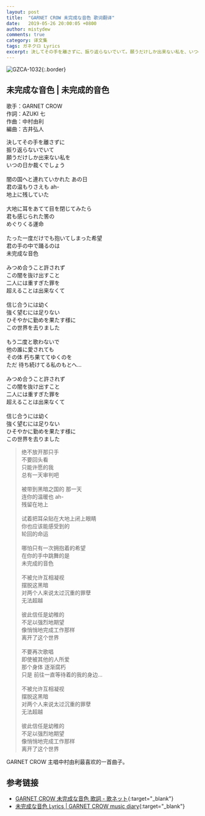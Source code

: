 ```yaml
---
layout: post
title:  "GARNET CROW 未完成な音色 歌词翻译"
date:   2019-05-26 20:00:05 +0800
author: mistydew
comments: true
category: 译文集
tags: ガネクロ Lyrics
excerpt: 決してその手を離さずに、振り返らないでいて。願うだけしか出来ない私を、いつの日か裁くでしょう。
---
```

![GZCA-1032](https://crowsub.github.io/assets/images/discography/single/GZCA-1032.jpg){:.border}

## 未完成な音色 | 未完成的音色

歌手：GARNET CROW<br>
作詞：AZUKI 七<br>
作曲：中村由利<br>
編曲：古井弘人

<div class="lyric-original">
<p>
決してその手を離さずに<br>
振り返らないでいて<br>
願うだけしか出来ない私を<br>
いつの日か裁くでしょう<br>
<br>
闇の国へと連れていかれた あの日<br>
君の温もりさえも ah-<br>
地上に残していた<br>
<br>
大地に耳をあてて目を閉じてみたら<br>
君も感じられた筈の<br>
めぐりくる運命<br>
<br>
たった一度だけでも抱いてしまった希望<br>
君の手の中で踊るのは<br>
未完成な音色<br>
<br>
みつめ合うこと許されず<br>
この闇を抜け出すこと<br>
二人には重すぎた罪を<br>
超えることは出来なくて<br>
<br>
信じ合うには幼く<br>
強く望むには足りない<br>
ひそやかに勤めを果たす様に<br>
この世界を去りました<br>
<br>
もう二度と歌わないで<br>
他の誰に愛されても<br>
その体 朽ち果ててゆくのを<br>
ただ 待ち続けてる私のもとへ…<br>
<br>
みつめ合うこと許されず<br>
この闇を抜け出すこと<br>
二人には重すぎた罪を<br>
超えることは出来なくて<br>
<br>
信じ合うには幼く<br>
強く望むには足りない<br>
ひそやかに勤めを果たす様に<br>
この世界を去りました
</p>
</div>

<div class="lyric-translation">
<blockquote>
绝不放开那只手<br>
不要回头看<br>
只能许愿的我<br>
总有一天审判吧<br>
<br>
被带到黑暗之国的 那一天<br>
连你的温暖也 ah-<br>
残留在地上<br>
<br>
试着把耳朵贴在大地上闭上眼睛<br>
你也应该能感受到的<br>
轮回的命运<br>
<br>
哪怕只有一次拥抱着的希望<br>
在你的手中跳舞的是<br>
未完成的音色<br>
<br>
不被允许互相凝视<br>
摆脱这黑暗<br>
对两个人来说太过沉重的罪孽<br>
无法超越<br>
<br>
彼此信任是幼稚的<br>
不足以强烈地期望<br>
像悄悄地完成工作那样<br>
离开了这个世界<br>
<br>
不要再次歌唱<br>
即使被其他的人所爱<br>
那个身体 逐渐腐朽<br>
只是 前往一直等待着的我的身边…<br>
<br>
不被允许互相凝视<br>
摆脱这黑暗<br>
对两个人来说太过沉重的罪孽<br>
无法超越<br>
<br>
彼此信任是幼稚的<br>
不足以强烈地期望<br>
像悄悄地完成工作那样<br>
离开了这个世界
</blockquote>
</div>

GARNET CROW 主唱中村由利最喜欢的一首曲子。

## 参考链接

* [GARNET CROW 未完成な音色 歌詞 - 歌ネット](https://www.uta-net.com/song/20146){:target="_blank"}
* [未完成な音色 Lyrics \| GARNET CROW music diary](https://crowsub.github.io/lyrics/original/未完成な音色.html){:target="_blank"}

